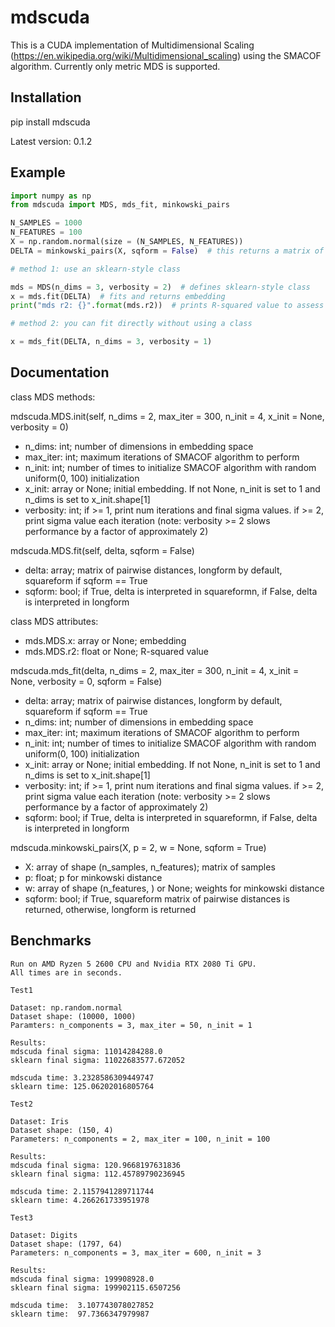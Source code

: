 # mdscuda
This is a CUDA implementation of Multidimensional Scaling (https://en.wikipedia.org/wiki/Multidimensional_scaling) using the SMACOF algorithm. Currently only metric MDS is supported. 

## Installation

pip install mdscuda

Latest version: 0.1.2

## Example

```Python
import numpy as np
from mdscuda import MDS, mds_fit, minkowski_pairs

N_SAMPLES = 1000
N_FEATURES = 100
X = np.random.normal(size = (N_SAMPLES, N_FEATURES))
DELTA = minkowski_pairs(X, sqform = False)  # this returns a matrix of pairwise distances in longform

# method 1: use an sklearn-style class

mds = MDS(n_dims = 3, verbosity = 2)  # defines sklearn-style class
x = mds.fit(DELTA)  # fits and returns embedding
print("mds r2: {}".format(mds.r2))  # prints R-squared value to assess quality of fit

# method 2: you can fit directly without using a class

x = mds_fit(DELTA, n_dims = 3, verbosity = 1)
```

## Documentation

class MDS methods:

mdscuda.MDS.init(self, n_dims = 2, max_iter = 300, n_init = 4, x_init = None, verbosity = 0)

* n_dims: int; number of dimensions in embedding space
* max_iter: int; maximum iterations of SMACOF algorithm to perform
* n_init: int; number of times to initialize SMACOF algorithm with random uniform(0, 100) initialization
* x_init: array or None; initial embedding. If not None, n_init is set to 1 and n_dims is set to x_init.shape[1]
* verbosity: int; if >= 1, print num iterations and final sigma values. if >= 2, print sigma value each iteration 
  (note: verbosity >= 2 slows performance by a factor of approximately 2)
    
mdscuda.MDS.fit(self, delta, sqform = False)

* delta: array; matrix of pairwise distances, longform by default, squareform if sqform == True
* sqform: bool; if True, delta is interpreted in squareformn, if False, delta is interpreted in longform

class MDS attributes: 

* mds.MDS.x: array or None; embedding
* mds.MDS.r2: float or None; R-squared value

mdscuda.mds_fit(delta, n_dims = 2, max_iter = 300, n_init = 4, x_init = None, verbosity = 0, sqform = False)

* delta: array; matrix of pairwise distances, longform by default, squareform if sqform == True
* n_dims: int; number of dimensions in embedding space
* max_iter: int; maximum iterations of SMACOF algorithm to perform
* n_init: int; number of times to initialize SMACOF algorithm with random uniform(0, 100) initialization
* x_init: array or None; initial embedding. If not None, n_init is set to 1 and n_dims is set to x_init.shape[1]
* verbosity: int; if >= 1, print num iterations and final sigma values. if >= 2, print sigma value each iteration
  (note: verbosity >= 2 slows performance by a factor of approximately 2)
* sqform: bool; if True, delta is interpreted in squareformn, if False, delta is interpreted in longform

mdscuda.minkowski_pairs(X, p = 2, w = None, sqform = True)

* X: array of shape (n_samples, n_features); matrix of samples
* p: float; p for minkowski distance
* w: array of shape (n_features, ) or None; weights for minkowski distance
* sqform: bool; if True, squareform matrix of pairwise distances is returned, otherwise, longform is returned

## Benchmarks

~~~text
Run on AMD Ryzen 5 2600 CPU and Nvidia RTX 2080 Ti GPU.
All times are in seconds.

Test1

Dataset: np.random.normal
Dataset shape: (10000, 1000)
Paramters: n_components = 3, max_iter = 50, n_init = 1

Results:
mdscuda final sigma: 11014284288.0
sklearn final sigma: 11022683577.672052

mdscuda time: 3.2328586309449747
sklearn time: 125.06202016805764

Test2

Dataset: Iris
Dataset shape: (150, 4)
Parameters: n_components = 2, max_iter = 100, n_init = 100

Results:
mdscuda final sigma: 120.9668197631836
sklearn final sigma: 112.45789790236945

mdscuda time: 2.1157941289711744
sklearn time: 4.266261733951978

Test3

Dataset: Digits
Dataset shape: (1797, 64)
Parameters: n_components = 3, max_iter = 600, n_init = 3

Results:
mdscuda final sigma: 199908928.0
sklearn final sigma: 199902115.6507256

mdscuda time:  3.107743078027852
sklearn time:  97.7366347979987
~~~